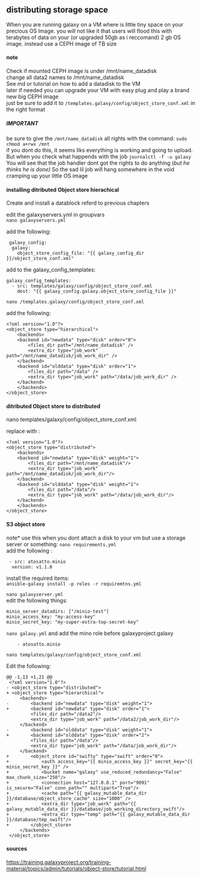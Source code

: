 
## distributing storage space

When you are running galaxy on a VM where is little tiny space on your precious OS Image. you will not like it that users will flood this with terabytes of data on your (or upgraded 50gb as i reccomand) 2 gb OS image. instead use a CEPH image of TB size

#### note
Check if mounted CEPH image is under /mnt/name_datadisk\
change all data2 names to /mnt/name_datadisk\
See md or tutorial on how to add a datadisk to the VM\
later if needed you can upgrade your VM with easy plug and play a brand new big CEPH image\
just be sure to add it to ``/templates.galaxy/config/object_store_conf.xml`` in the right format

##### IMPORTANT
be sure to give the ``/mnt/name_datadisk`` all rights with the command: ``sudo chmod a+rwx /mnt``\
if you dont do this, it seems liks everything is working and going to upload.
But when you check what happends with the job ``journalctl -f -u galaxy`` 
You will see that the job handler dont got the rights to do anything (*but he thinks he is done)*
So the sad lil job will hang somewhere in the void cramping up your little OS image


#### installing ditributed Object store hierachical

Create and install a datablock referd to previous chapters

edit the galaxyservers.yml in groupvars\
``nano galaxyservers.yml``

add the following:

	 galaxy_config:
	  galaxy:
	    object_store_config_file: "{{ galaxy_config_dir }}/object_store_conf.xml"
	
add to the galaxy_config_templates:

	galaxy_config_templates:
	  - src: templates/galaxy/config/object_store_conf.xml
	    dest: "{{ galaxy_config.galaxy.object_store_config_file }}"
	
	
``nano /templates.galaxy/config/object_store_conf.xml``

add the following:

	<?xml version="1.0"?>
	<object_store type="hierarchical">
	    <backends>
		<backend id="newdata" type="disk" order="0">
		    <files_dir path="/mnt/name_datadisk" />
		    <extra_dir type="job_work" path="/mnt/name_datadisk/job_work_dir" />
		</backend>
		<backend id="olddata" type="disk" order="1">
		    <files_dir path="/data" />
		    <extra_dir type="job_work" path="/data/job_work_dir" />
		</backend>
	    </backends>
	</object_store>





#### ditributed Object store to distributed

nano templates/galaxy/config/object_store_conf.xml

replace with :

	<?xml version="1.0"?>
	<object_store type="distributed">
	    <backends>
		<backend id="newdata" type="disk" weight="1">
		    <files_dir path="/mnt/name_datadisk"/>
		    <extra_dir type="job_work" path="/mnt/name_datadisk/job_work_dir"/>
		</backend>
		<backend id="olddata" type="disk" weight="1">
		    <files_dir path="/data"/>
		    <extra_dir type="job_work" path="/data/job_work_dir"/>
		</backend>
	    </backends>
	</object_store>




####  S3 object store
note* use this when you dont attach a disk to your vm but use a storage server or something:
``nano requirements.yml``\
 add the following :
 
	 - src: atosatto.minio
	  version: v1.1.0

install the required items:\
``ansible-galaxy install -p roles -r requiremtns.yml``

``nano galaxyserver.yml``\
edit the following things:

	minio_server_datadirs: ["/minio-test"]
	minio_access_key: "my-access-key"
	minio_secret_key: "my-super-extra-top-secret-key"

``nano galaxy.yml`` and add the mino role before galaxyproject.galaxy

		- atosatto.minio

``nano templates/galaxy/config/object_store_conf.xml``

Edit the following:

	@@ -1,13 +1,21 @@
	 <?xml version="1.0"?>
	- <object_store type="distributed">
	+ <object_store type="hierarchical">
	     <backends>
	-        <backend id="newdata" type="disk" weight="1">
	+        <backend id="newdata" type="disk" order="1">
		     <files_dir path="/data2"/>
		     <extra_dir type="job_work" path="/data2/job_work_dir"/>
		 </backend>
	-        <backend id="olddata" type="disk" weight="1">
	+        <backend id="olddata" type="disk" order="2">
		     <files_dir path="/data"/>
		     <extra_dir type="job_work" path="/data/job_work_dir"/>
		 </backend>
	+        <object_store id="swifty" type="swift" order="0">
	+            <auth access_key="{{ minio_access_key }}" secret_key="{{ minio_secret_key }}" />
	+            <bucket name="galaxy" use_reduced_redundancy="False" max_chunk_size="250"/>
	+            <connection host="127.0.0.1" port="9091" is_secure="False" conn_path="" multipart="True"/>
	+            <cache path="{{ galaxy_mutable_data_dir }}/database/object_store_cache" size="1000" />
	+            <extra_dir type="job_work" path="{{ galaxy_mutable_data_dir }}/database/job_working_directory_swift"/>
	+            <extra_dir type="temp" path="{{ galaxy_mutable_data_dir }}/database/tmp_swift"/>
	+        </object_store>
	     </backends>
	 </object_store>



#### sources

https://training.galaxyproject.org/training-material/topics/admin/tutorials/object-store/tutorial.html
